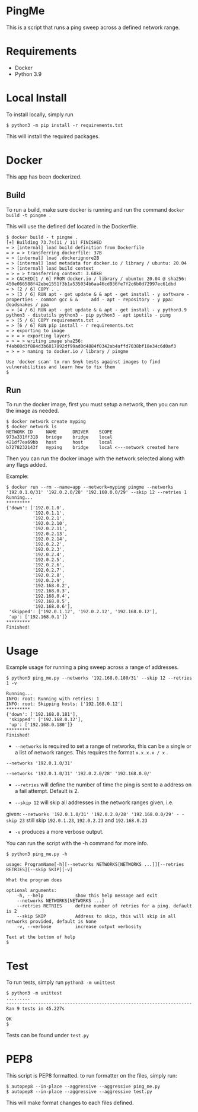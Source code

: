 # PingMe

This is a script that runs a ping sweep across a defined network range. 

# Requirements

- Docker
- Python 3.9

# Local Install

To install locally, simply run

```shell
$ python3 -m pip install -r requirements.txt
```

This will install the required packages.

# Docker

This app has been dockerized.

## Build

To run a build, make sure docker is running and run the command `docker build -t pingme .`

This will use the defined def located in the Dockerfile.

```shell
$ docker build - t pingme .
[+] Building 73.7s(11 / 11) FINISHED
= > [internal] load build definition from Dockerfile
= > = > transferring dockerfile: 37B
= > [internal] load .dockerignore2B
= > [internal] load metadata for docker.io / library / ubuntu: 20.04
= > [internal] load build context
= > = > transferring context: 3.60kB
= > CACHED[1 / 6] FROM docker.io / library / ubuntu: 20.04 @ sha256: 450e066588f42ebe1551f3b1a535034b6aa46cd936fe7f2c6b0d72997ec61dbd
= > [2 / 6] COPY . .
= > [3 / 6] RUN apt - get update & & apt - get install - y software - properties - common gcc & &     add - apt - repository - y ppa: deadsnakes / ppa
= > [4 / 6] RUN apt - get update & & apt - get install - y python3.9 python3 - distutils python3 - pip python3 - apt iputils - ping
= > [5 / 6] COPY requirements.txt .
= > [6 / 6] RUN pip install - r requirements.txt
= > exporting to image
= > = > exporting layers
= > = > writing image sha256: f4ab08d3f884d3b6817892df99ad0d4884f0342ab4affd7038bf18e34c6d0af3
= > = > naming to docker.io / library / pingme

Use 'docker scan' to run Snyk tests against images to find vulnerabilities and learn how to fix them
$
```

## Run

To run the docker image, first you must setup a network, then you can run the image as needed.

```shell
$ docker network create myping
$ docker network ls
NETWORK ID     NAME      DRIVER    SCOPE
973a331ff318   bridge    bridge    local
421df7ea69bb   host      host      local
b7278232143f   myping    bridge    local <---network created here
```

Then you can run the docker image with the network selected along with any flags added.

Example:

```shell
$ docker run --rm --name=app --network=myping pingme --networks '192.0.1.0/31' '192.0.2.0/28' '192.168.0.0/29' --skip 12 --retries 1
Running...
*********
{'down': ['192.0.1.0',
          '192.0.1.1',
          '192.0.2.1',
          '192.0.2.10',
          '192.0.2.11',
          '192.0.2.13',
          '192.0.2.14',
          '192.0.2.2',
          '192.0.2.3',
          '192.0.2.4',
          '192.0.2.5',
          '192.0.2.6',
          '192.0.2.7',
          '192.0.2.8',
          '192.0.2.9',
          '192.168.0.2',
          '192.168.0.3',
          '192.168.0.4',
          '192.168.0.5',
          '192.168.0.6'],
 'skipped': ['192.0.1.12', '192.0.2.12', '192.168.0.12'],
 'up': ['192.168.0.1']}
*********
Finished!
```

# Usage

Example usage for running a ping sweep across a range of addresses.

```shell
$ python3 ping_me.py --networks '192.168.0.180/31' --skip 12 --retries 1 -v

Running...
INFO: root: Running with retries: 1
INFO: root: Skipping hosts: ['192.168.0.12']
*********
{'down': ['192.168.0.181'],
 'skipped': ['192.168.0.12'],
 'up': ['192.168.0.180']}
*********
Finished!
```

- `--networks` is required to set a range of networks, this can be a single or a list of network ranges. This requires the format `x.x.x.x / x` .

`--networks '192.0.1.0/31'`

`--networks '192.0.1.0/31' '192.0.2.0/28' '192.168.0.0/'`

- `--retries` will define the number of time the ping is sent to a address on a fail attempt. Default is 2.

- `--skip 12` will skip all addresses in the network ranges given, i.e.

given: `--networks '192.0.1.0/31' '192.0.2.0/28' '192.168.0.0/29' - -skip 23` still skip `192.0.1.23`, `192.0.2.23` and `192.168.0.23`

- `-v` produces a more verbose output.

You can run the script with the -h command for more info.

```shell
$ python3 ping_me.py -h

usage: ProgramName[-h][--networks NETWORKS[NETWORKS ...]][--retries RETRIES][--skip SKIP][-v]

What the program does

optional arguments:
    -h, --help            show this help message and exit
    --networks NETWORKS[NETWORKS ...]
    --retries RETRIES     define number of retries for a ping. default is 2
    --skip SKIP           Address to skip, this will skip in all networks provided, default is None
    -v, --verbose         increase output verbosity

Text at the bottom of help
$
```

# Test

To run tests, simply run `python3 -m unittest`

```shell
$ python3 -m unittest
.........
----------------------------------------------------------------------
Ran 9 tests in 45.227s

OK
$
```

Tests can be found under `test.py`

# PEP8

This script is PEP8 formatted. to run formatter on the files, simply run:

```shell
$ autopep8 --in-place --aggressive --aggressive ping_me.py
$ autopep8 --in-place --aggressive --aggressive test.py
```

This will make format changes to each files defined.
